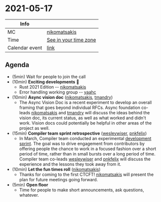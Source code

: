 # 2021-05-17

| Info | |
| --- | --- |
| MC | [nikomatsakis] |
| Time | [See in your time zone](https://everytimezone.com/s/675bc61f) |
| Calendar event | [link](https://calendar.google.com/event?action=TEMPLATE&tmeid=N2tpNjVkamZjdmdzbGhlNWxmaWIzMXF1Z3IgN24wdnZvcWZlMGtibms2aTA0dWl1NTJ0MzBAZw&tmsrc=7n0vvoqfe0kbnk6i04uiu52t30%40group.calendar.google.com) |
 
 ## Agenda

* (5min) Wait for people to join the call
* (10min) **Exciting developments** 🎉
    * Rust 2021 Edition -- [nikomatsakis]
    * Error handling working group -- [yaahc]
* (10min) **Async vision doc** ([nikomatsakis], [tmandry])
    * The Async Vision Doc is a recent experiment to develop an overall framing that goes beyond individual RFCs. Async foundation co-leads [nikomatsakis] and [tmandry] will discuss the ideas behind the vision doc, its current status, as well as what worked and didn't work. Vision docs could potentially be helpful in other areas of the project as well.
* (15min) **Compiler team sprint retrospective** ([wesleywiser], [pnkfelix])
    * In March, Compiler team conducted an experimental [development sprint](https://blog.rust-lang.org/inside-rust/2021/02/15/shrinkmem-rustc-sprint.html). The goal was to drive engagement from contributors by offering people the chance to work in a focused fashion over a short period of time, rather than in small bursts over a long period of time. Compiler team co-leads [wesleywiser] and [pnkfelix] will discuss the experience and the lessons they took away from it.
* (10min) **Let the fun times roll** ([nikomatsakis])
    * Thanks for coming to the first CTCFT! [nikomatsakis] will present the plan for future meetings going forward.
* (5min) **Open floor**
    * Time for people to make short announcements, ask questions, whatever.

[CTCFT Calendar]: https://calendar.google.com/calendar/embed?src=7n0vvoqfe0kbnk6i04uiu52t30%40group.calendar.google.com&ctz=America%2FNew_York
[nikomatsakis]: https://github.com/nikomatsakis/
[rylev]: https://github.com/rylev/
[m-ou-se]: https://github.com/m-ou-se/
[pnkfelix]: https://github.com/pnkfelix/
[wesleywiser]: https://github.com/wesleywiser/
[yaahc]: https://github.com/yaahc/
[tmandry]: https://github.com/tmandry/
